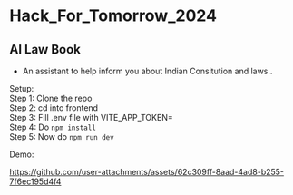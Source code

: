 # Hack_For_Tomorrow_2024

## AI Law Book
- An assistant to help inform you about Indian Consitution and laws..

Setup: <br />
Step 1: Clone the repo <br />
Step 2: cd into frontend <br />
Step 3: Fill .env file with VITE_APP_TOKEN=<Your Access Token of LangFlow> <br />
Step 4: Do `npm install` <br />
Step 5: Now do `npm run dev` <br />

Demo: 


https://github.com/user-attachments/assets/62c309ff-8aad-4ad8-b255-7f6ec195d4f4




